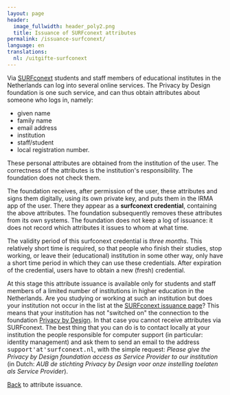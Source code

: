 ```yaml
---
layout: page
header:
  image_fullwidth: header_poly2.png
  title: Issuance of SURFconext attributes
permalink: /issuance-surfconext/
language: en
translations:
  nl: /uitgifte-surfconext
---
```


Via [SURFconext](https://www.surfconext.nl) students and staff members
of educational institutes in the Netherlands can log into several
online services. The Privacy by Design foundation is one such service,
and can thus obtain attributes about someone who logs in, namely:

 * given name
 * family name
 * email address
 * institution
 * staff/student
 * local registration number.

These personal attributes are obtained from the institution of the
user.  The correctness of the attributes is the institution's
responsibility. The foundation does not check them.


The foundation receives, after permission of the user, these
attributes and signs them digitally, using its own private key, and
puts them in the IRMA app of the user. There they appear as a
**surfconext credential**, containing the above attributes. The
foundation subsequently removes these attributes from its own
systems. The foundation does not keep a log of issuance: it does not
record which attributes it issues to whom at what time.

The validity period of this surfconext credential is *three months*.
This relatively short time is required, so that people who
finish their studies, stop working, or leave their (educational)
institution in some other way, only have a short time period
in which they can use these credentials. After expiration of the
credential, users have to obtain a new (fresh) credential.

At this stage this attribute issuance is available only for students
and staff members of a limited number of institutions in higher
education in the Netherlands. Are you studying or working at such an
institution but does your institution not occur in the list at the <a
href="https://privacybydesign.foundation/uitgifte/surfnet?action=login">SURFconext
issuance page</a>? This means that your institution has not "switched
on" the connection to the foundation <a
href="https://privacybydesign.foundation/en">Privacy by Design</a>.
In that case you cannot receive attributes via SURFconext.  The best
thing that you can do is to contact locally at your institution the
people responsible for computer support (in particular: identity
management) and ask them to send an email to the address
<tt>support'at'surfconext.nl</tt>, with the simple request: <em>Please
give the Privacy by Design foundation access as Service Provider to
our institution</em> (in Dutch: <em>AUB de stichting Privacy by Design
voor onze instelling toelaten als Service Provider</em>).


[Back](/issuance) to attribute issuance.

